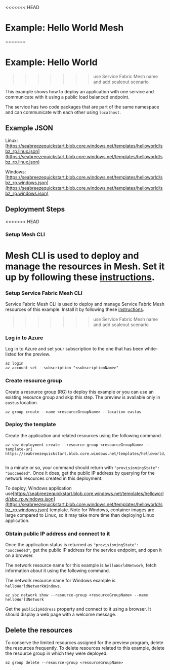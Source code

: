 <<<<<<< HEAD
# Example: Hello World Mesh
=======
# Example: Hello World
>>>>>>> use Service Fabric Mesh name and add scaleout scenario

This example shows how to deploy an application with one service and communicate with it using a public load balanced endpoint. 

The service has two code packages that are part of the same namespace and can communicate with each other using `localhost`.

## Example JSON

Linux: [https://seabreezequickstart.blob.core.windows.net/templates/helloworld/sbz_rp.linux.json](https://seabreezequickstart.blob.core.windows.net/templates/helloworld/sbz_rp.linux.json)

Windows: [https://seabreezequickstart.blob.core.windows.net/templates/helloworld/sbz_rp.windows.json](https://seabreezequickstart.blob.core.windows.net/templates/helloworld/sbz_rp.windows.json)

## Deployment Steps

<<<<<<< HEAD
### Setup Mesh CLI
Mesh CLI is used to deploy and manage the resources in Mesh. Set it up by following these [instructions](./cli-setup.md). 
=======
### Setup Service Fabric Mesh CLI
Service Fabric Mesh CLI is used to deploy and manage Service Fabric Mesh resources of this example. Install it by following these [instructions](./cli-setup.md). 

>>>>>>> use Service Fabric Mesh name and add scaleout scenario

### Log in to Azure

Log in to Azure and set your subscription to the one that has been white-listed for the preview.

```cli
az login
az account set --subscription "<subscriptionName>"
```

### Create resource group
Create a resource group (RG) to deploy this example or you can use an existing resource group and skip this step. The preview is available only in `eastus` location.

```cli
az group create --name <resourceGroupName> --location eastus 
```

### Deploy the template

Create the application and related resources using the following command.

```cli
az sbz deployment create --resource-group <resourceGroupName> --template-uri https://seabreezequickstart.blob.core.windows.net/templates/helloworld/sbz_rp.linux.json
  
```
In a minute or so, your command should return with `"provisioningState": "Succeeded"`. Once it does, get the public IP address by querying for the network resources created in this deployment.

To deploy, Windows application use[https://seabreezequickstart.blob.core.windows.net/templates/helloworld/sbz_rp.windows.json](https://seabreezequickstart.blob.core.windows.net/templates/helloworld/sbz_rp.windows.json) template. Note for Windows, container images are large compared to Linux, so it may take more time than deploying Linux application.

### Obtain public IP address and connect to it

Once the application status is returned as `"provisioningState": "Succeeded"`, get the public IP address for the service endpoint, and open it on a browser.

The network resource name for this example is `helloWorldNetwork`, fetch information about it using the following command. 

The network resource name for Windows example is `helloWorldNetworkWindows`.

```cli
az sbz network show --resource-group <resourceGroupName> --name helloWorldNetwork
```

Get the `publicIpAddress` property and connect to it using a browser. It should display a web page with a welcome message.

## Delete the resources

To conserve the limited resources assigned for the preview program, delete the resources frequently. To delete resources related to this example, delete the resource group in which they were deployed.

```cli
az group delete --resource-group <resourceGroupName> 
```


